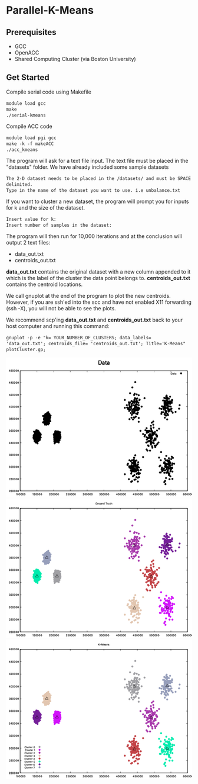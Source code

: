 # Parallel-K-Means

## Prerequisites
- GCC
- OpenACC
- Shared Computing Cluster (via Boston University)


## Get Started

Compile serial code using Makefile
```
module load gcc
make
./serial-kmeans
```


Compile ACC code
```
module load pgi gcc
make -k -f makeACC
./acc_kmeans
```

The program will ask for a text file input. The text file must be placed in the "datasets" folder.
We have already included some sample datasets
```
The 2-D dataset needs to be placed in the /datasets/ and must be SPACE delimited.
Type in the name of the dataset you want to use. i.e unbalance.txt
```

If you want to cluster a new dataset, the program will prompt you for inputs for k and the size of the dataset.
```
Insert value for k: 
Insert number of samples in the dataset:
```

The program will then run for 10,000 iterations and at the conclusion will output 2 text files:
- data_out.txt
- centroids_out.txt

__data_out.txt__ contains the original dataset with a new column appended to it which is the label of the cluster the data point belongs to.
__centroids_out.txt__ contains the centroid locations.

We call gnuplot at the end of the program to plot the new centroids. However, if you are ssh'ed into the scc and have not enabled X11 forwarding (ssh -X), you will not be able to see the plots.

We recommend scp'ing __data_out.txt__ and __centroids_out.txt__ back to your host computer and running this command:
```
gnuplot -p -e "k= YOUR_NUMBER_OF_CLUSTERS; data_labels= 'data_out.txt'; centroids_file= 'centroids_out.txt'; Title='K-Means" plotCluster.gp;
```

![Data](/results/k8/k8_data.png)
![Data_GT](/results/k8/k8_ground_truth.png)
![Data_KMeans](/results/k8/k8_kmeans.png)
